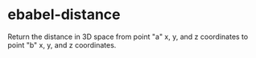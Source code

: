 # ebabel-distance
Return the distance in 3D space from point "a" x, y, and z coordinates to point "b" x, y, and z coordinates.
